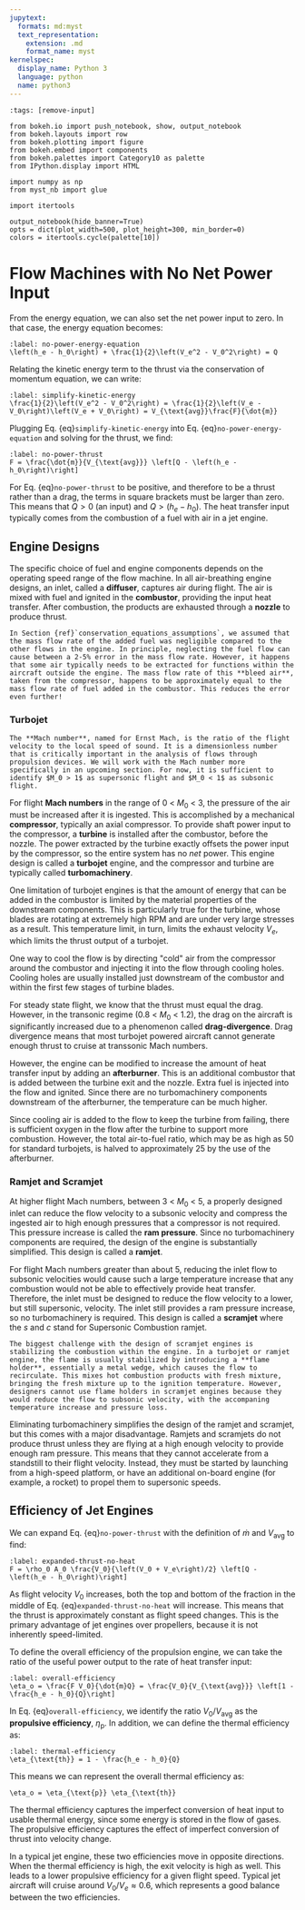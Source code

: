 ```yaml
---
jupytext:
  formats: md:myst
  text_representation:
    extension: .md
    format_name: myst
kernelspec:
  display_name: Python 3
  language: python
  name: python3
---
```


```{code-cell}
:tags: [remove-input]

from bokeh.io import push_notebook, show, output_notebook
from bokeh.layouts import row
from bokeh.plotting import figure
from bokeh.embed import components
from bokeh.palettes import Category10 as palette
from IPython.display import HTML

import numpy as np
from myst_nb import glue

import itertools

output_notebook(hide_banner=True)
opts = dict(plot_width=500, plot_height=300, min_border=0)
colors = itertools.cycle(palette[10])
```

# Flow Machines with No Net Power Input

From the energy equation, we can also set the net power input to zero. In that case, the energy equation becomes:

```{math}
:label: no-power-energy-equation
\left(h_e - h_0\right) + \frac{1}{2}\left(V_e^2 - V_0^2\right) = Q
```

Relating the kinetic energy term to the thrust via the conservation of momentum equation, we can write:

```{math}
:label: simplify-kinetic-energy
\frac{1}{2}\left(V_e^2 - V_0^2\right) = \frac{1}{2}\left(V_e - V_0\right)\left(V_e + V_0\right) = V_{\text{avg}}\frac{F}{\dot{m}}
```

Plugging Eq. {eq}`simplify-kinetic-energy` into Eq. {eq}`no-power-energy-equation` and solving for the thrust, we find:

```{math}
:label: no-power-thrust
F = \frac{\dot{m}}{V_{\text{avg}}} \left[Q - \left(h_e - h_0\right)\right]
```

For Eq. {eq}`no-power-thrust` to be positive, and therefore to be a thrust rather than a drag, the terms in square brackets must be larger than zero. This means that $Q > 0$ (an input) and $Q > (h_e - h_0)$. The heat transfer input typically comes from the combustion of a fuel with air in a jet engine.

## Engine Designs

The specific choice of fuel and engine components depends on the operating speed range of the flow machine. In all air-breathing engine designs, an inlet, called a **diffuser**, captures air during flight. The air is mixed with fuel and ignited in the **combustor**, providing the input heat transfer. After combustion, the products are exhausted through a **nozzle** to produce thrust.

```{note}
In Section {ref}`conservation_equations_assumptions`, we assumed that the mass flow rate of the added fuel was negligible compared to the other flows in the engine. In principle, neglecting the fuel flow can cause between a 2-5% error in the mass flow rate. However, it happens that some air typically needs to be extracted for functions within the aircraft outside the engine. The mass flow rate of this **bleed air**, taken from the compressor, happens to be approximately equal to the mass flow rate of fuel added in the combustor. This reduces the error even further!
```

### Turbojet

```{margin}
The **Mach number**, named for Ernst Mach, is the ratio of the flight velocity to the local speed of sound. It is a dimensionless number that is critically important in the analysis of flows through propulsion devices. We will work with the Mach number more specifically in an upcoming section. For now, it is sufficient to identify $M_0 > 1$ as supersonic flight and $M_0 < 1$ as subsonic flight.
```

For flight **Mach numbers** in the range of 0 < $M_0$ < 3, the pressure of the air must be increased after it is ingested. This is accomplished by a mechanical **compressor**, typically an axial compressor. To provide shaft power input to the compressor, a **turbine** is installed after the combustor, before the nozzle. The power extracted by the turbine exactly offsets the power input by the compressor, so the entire system has no _net_ power. This engine design is called a **turbojet** engine, and the compressor and turbine are typically called **turbomachinery**.

One limitation of turbojet engines is that the amount of energy that can be added in the combustor is limited by the material properties of the downstream components. This is particularly true for the turbine, whose blades are rotating at extremely high RPM and are under very large stresses as a result. This temperature limit, in turn, limits the exhaust velocity $V_e$, which limits the thrust output of a turbojet.

One way to cool the flow is by directing "cold" air from the compressor around the combustor and injecting it into the flow through cooling holes. Cooling holes are usually installed just downstream of the combustor and within the first few stages of turbine blades.

For steady state flight, we know that the thrust must equal the drag. However, in the transonic regime (0.8 < $M_0$ < 1.2), the drag on the aircraft is significantly increased due to a phenomenon called **drag-divergence**. Drag divergence means that most turbojet powered aircraft cannot generate enough thrust to cruise at transsonic Mach numbers.

However, the engine can be modified to increase the amount of heat transfer input by adding an **afterburner**. This is an additional combustor that is added between the turbine exit and the nozzle. Extra fuel is injected into the flow and ignited. Since there are no turbomachinery components downstream of the afterburner, the temperature can be much higher.

Since cooling air is added to the flow to keep the turbine from failing, there is sufficient oxygen in the flow after the turbine to support more combustion. However, the total air-to-fuel ratio, which may be as high as 50 for standard turbojets, is halved to approximately 25 by the use of the afterburner.

### Ramjet and Scramjet

At higher flight Mach numbers, between 3 < $M_0$ < 5, a properly designed inlet can reduce the flow velocity to a subsonic velocity and compress the ingested air to high enough pressures that a compressor is not required. This pressure increase is called the **ram pressure**. Since no turbomachinery components are required, the design of the engine is substantially simplified. This design is called a **ramjet**.

For flight Mach numbers greater than about 5, reducing the inlet flow to subsonic velocities would cause such a large temperature increase that any combustion would not be able to effectively provide heat transfer. Therefore, the inlet must be designed to reduce the flow velocity to a lower, but still supersonic, velocity. The inlet still provides a ram pressure increase, so no turbomachinery is required. This design is called a **scramjet** where the _s_ and _c_ stand for <emph>S</emph>upersonic <emph>C</emph>ombustion ramjet.

```{note}
The biggest challenge with the design of scramjet engines is stabilizing the combustion within the engine. In a turbojet or ramjet engine, the flame is usually stabilized by introducing a **flame holder**, essentially a metal wedge, which causes the flow to recirculate. This mixes hot combustion products with fresh mixture, bringing the fresh mixture up to the ignition temperature. However, designers cannot use flame holders in scramjet engines because they would reduce the flow to subsonic velocity, with the accompaning temperature increase and pressure loss.
```

Eliminating turbomachinery simplifies the design of the ramjet and scramjet, but this comes with a major disadvantage. Ramjets and scramjets do not produce thrust unless they are flying at a high enough velocity to provide enough ram pressure. This means that they cannot accelerate from a standstill to their flight velocity. Instead, they must be started by launching from a high-speed platform, or have an additional on-board engine (for example, a rocket) to propel them to supersonic speeds.

## Efficiency of Jet Engines

We can expand Eq. {eq}`no-power-thrust` with the definition of $\dot{m}$ and $V_{\text{avg}}$ to find:

```{math}
:label: expanded-thrust-no-heat
F = \rho_0 A_0 \frac{V_0}{\left(V_0 + V_e\right)/2} \left[Q - \left(h_e - h_0\right)\right]
```

As flight velocity $V_0$ increases, both the top and bottom of the fraction in the middle of Eq. {eq}`expanded-thrust-no-heat` will increase. This means that the thrust is approximately constant as flight speed changes. This is the primary advantage of jet engines over propellers, because it is not inherently speed-limited.

To define the overall efficiency of the propulsion engine, we can take the ratio of the useful power output to the rate of heat transfer input:

```{math}
:label: overall-efficiency
\eta_o = \frac{F V_0}{\dot{m}Q} = \frac{V_0}{V_{\text{avg}}} \left[1 - \frac{h_e - h_0}{Q}\right]
```

In Eq. {eq}`overall-efficiency`, we identify the ratio $V_0/V_{\text{avg}}$ as the **propulsive efficiency**, $\eta_{\text{p}}$. In addition, we can define the thermal efficiency as:

```{math}
:label: thermal-efficiency
\eta_{\text{th}} = 1 - \frac{h_e - h_0}{Q}
```

This means we can represent the overall thermal efficiency as:

```{math}
\eta_o = \eta_{\text{p}} \eta_{\text{th}}
```

The thermal efficiency captures the imperfect conversion of heat input to usable thermal energy, since some energy is stored in the flow of gases. The propulsive efficiency captures the effect of imperfect conversion of thrust into velocity change.

In a typical jet engine, these two efficiencies move in opposite directions. When the thermal efficiency is high, the exit velocity is high as well. This leads to a lower propulsive efficiency for a given flight speed. Typical jet aircraft will cruise around $V_0/V_e \approx 0.6$, which represents a good balance between the two efficiencies.
